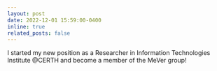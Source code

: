 ```yaml
---
layout: post
date: 2022-12-01 15:59:00-0400
inline: true
related_posts: false
---
```


I started my new position as a Researcher in Information Technologies Institute @CERTH and become a member of the MeVer group!
